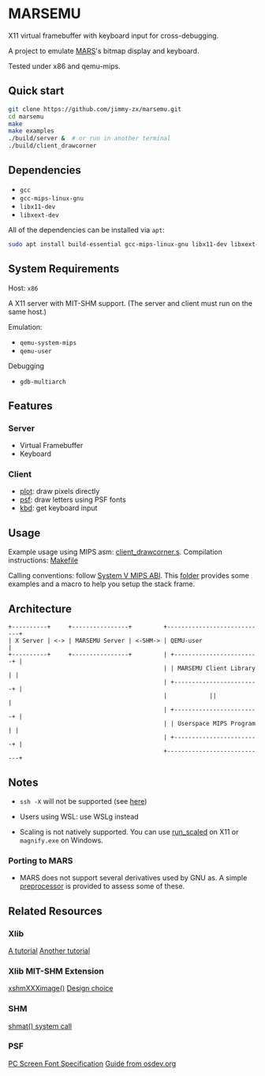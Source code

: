 # MARSEMU

X11 virtual framebuffer with keyboard input for cross-debugging.

A project to emulate [MARS](https://courses.missouristate.edu/kenvollmar/mars/)'s bitmap display and keyboard.

Tested under x86 and qemu-mips.

## Quick start

```bash
git clone https://github.com/jimmy-zx/marsemu.git
cd marsemu
make
make examples
./build/server &  # or run in another terminal
./build/client_drawcorner
```

## Dependencies

- `gcc`
- `gcc-mips-linux-gnu`
- `libx11-dev`
- `libxext-dev`

All of the dependencies can be installed via `apt`:
```bash
sudo apt install build-essential gcc-mips-linux-gnu libx11-dev libxext-dev
```

## System Requirements

Host: `x86`

A X11 server with MIT-SHM support. (The server and client must run on the same host.)

Emulation:
- `qemu-system-mips`
- `qemu-user`

Debugging
- `gdb-multiarch`

## Features

### Server
- Virtual Framebuffer
- Keyboard

### Client
- [plot](/client/plot.h): draw pixels directly
- [psf](/client/psf.h): draw letters using PSF fonts
- [kbd](/client/kbd.h): get keyboard input

## Usage

Example usage using MIPS asm: [client\_drawcorner.s](/examples/client/client_drawcorner.s).
Compilation instructions: [Makefile](/examples/Makefile)

Calling conventions: follow [System V MIPS ABI](https://refspecs.linuxfoundation.org/elf/mipsabi.pdf).
This [folder](/examples/asm) provides some examples and a macro to help you setup the stack frame.

## Architecture

```
+----------+     +----------------+         +----------------------------+
| X Server | <-> | MARSEMU Server | <-SHM-> | QEMU-user                  |
+----------+     +----------------+         | +------------------------+ |
                                            | | MARSEMU Client Library | |
                                            | +------------------------+ |
                                            |            ||              |
                                            | +------------------------+ |
                                            | | Userspace MIPS Program | |
                                            | +------------------------+ |
                                            +----------------------------+

```

## Notes

- `ssh -X` will not be supported (see [here](https://unix.stackexchange.com/questions/534314/working-with-the-mit-shm-x11-extension-on-linux))

- Users using WSL: use WSLg instead

- Scaling is not natively supported. You can use [run\_scaled](https://github.com/kaueraal/run_scaled) on X11 or `magnify.exe` on Windows.

### Porting to MARS

- MARS does not support several derivatives used by GNU as.
A simple [preprocessor](/utils/asmpp.py) is provided to assess some of these.

## Related Resources

### Xlib
[A tutorial](https://handmade.network/forums/articles/t/2834-tutorial_a_tour_through_xlib_and_related_technologies)
[Another tutorial](https://tronche.com/gui/x/xlib-tutorial/)

### Xlib MIT-SHM Extension
[xshmXXXimage()](https://stackoverflow.com/questions/43442675/how-to-use-xshmgetimage-and-xshmputimage)
[Design choice](https://stackoverflow.com/questions/34176795/any-efficient-way-of-converting-ximage-data-to-pixel-map-e-g-array-of-rgb-quad)

### SHM
[shmat() system call](https://www.csl.mtu.edu/cs4411.ck/www/NOTES/process/shm/shmat.html)

### PSF
[PC Screen Font Specification](https://www.win.tue.nl/~aeb/linux/kbd/font-formats-1.html)
[Guide from osdev.org](https://wiki.osdev.org/PC_Screen_Font)

